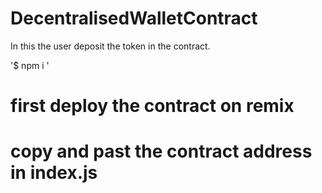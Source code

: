 # DecentralisedWalletContract
In this the user deposit the token in the contract.

'$ npm i '

# first deploy the contract on remix 
# copy and past the contract address in index.js
